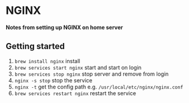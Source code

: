 # NGINX

**Notes from setting up NGINX on home server**

## Getting started

1. `brew install nginx` install
2. `brew services start nginx` start and start on login
2. `brew services stop nginx` stop server and remove from login
3. `nginx -s stop` stop the service
4. `nginx -t` get the config path e.g. `/usr/local/etc/nginx/nginx.conf`
5. `brew services restart nginx` restart the service